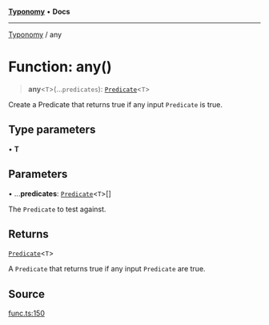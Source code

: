 [**Typonomy**](../README.md) • **Docs**

***

[Typonomy](../globals.md) / any

# Function: any()

> **any**\<`T`\>(...`predicates`): [`Predicate`](../type-aliases/Predicate.md)\<`T`\>

Create a Predicate that returns true if any input `Predicate` is true.

## Type parameters

• **T**

## Parameters

• ...**predicates**: [`Predicate`](../type-aliases/Predicate.md)\<`T`\>[]

The `Predicate` to test against.

## Returns

[`Predicate`](../type-aliases/Predicate.md)\<`T`\>

A `Predicate` that returns true if any input `Predicate` are true.

## Source

[func.ts:150](https://github.com/softcraft-development/typonomy/blob/e1364998248d4274156807a851bf36cc6159b829/src/func.ts#L150)
